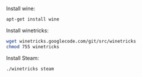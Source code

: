 
Install wine:

```bash
apt-get install wine
```

Install winetricks:

```bash
wget winetricks.googlecode.com/git/src/winetricks
chmod 755 winetricks
```

Install Steam:

```bash
./winetricks steam
```
